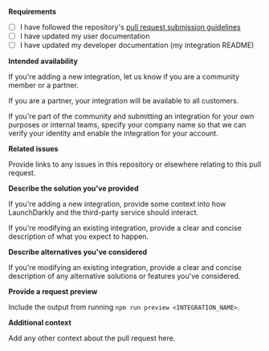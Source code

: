 **Requirements**

- [ ] I have followed the repository's [pull request submission guidelines](../blob/main/README.md#submitting-pull-requests)
- [ ] I have updated my user documentation
- [ ] I have updated my developer documentation (my integration README)

**Intended availability**

If you're adding a new integration, let us know if you are a community member or a partner.

If you are a partner, your integration will be available to all customers.

If you're part of the community and submitting an integration for your own purposes or internal teams, specify your company name so that we can verify your identity and enable the integration for your account.

**Related issues**

Provide links to any issues in this repository or elsewhere relating to this pull request.

**Describe the solution you've provided**

If you're adding a new integration, provide some context into how LaunchDarkly and the third-party service should interact.

If you're modifying an existing integration, provide a clear and concise description of what you expect to happen.

**Describe alternatives you've considered**

If you're modifying an existing integration, provide a clear and concise description of any alternative solutions or features you've considered.

**Provide a request preview**

Include the output from running `npm run preview <INTEGRATION_NAME>`.

**Additional context**

Add any other context about the pull request here.
